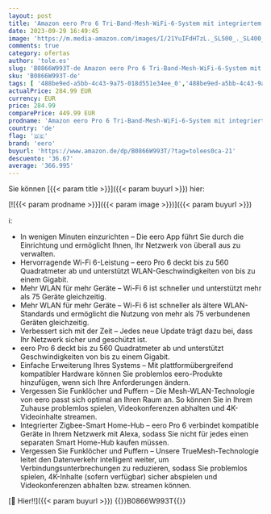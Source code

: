 ```yaml
---
layout: post
title: 'Amazon eero Pro 6 Tri-Band-Mesh-WiFi-6-System mit integriertem Smart Home-Hub von Zigbee | 3er-Set'
date: 2023-09-29 16:49:45
image: 'https://m.media-amazon.com/images/I/21YuIFdHTzL._SL500_._SL400_.jpg'
comments: true
category: ofertas
author: 'tole.es'
slug: 'B0866W993T-de Amazon eero Pro 6 Tri-Band-Mesh-WiFi-6-System mit...'
sku: 'B0866W993T-de'
tags: [ '488be9ed-a5bb-4c43-9a75-018d551e34ee_0','488be9ed-a5bb-4c43-9a75-018d551e34ee_1801','488be9ed-a5bb-4c43-9a75-018d551e34ee_2101','488be9ed-a5bb-4c43-9a75-018d551e34ee_4401','488be9ed-a5bb-4c43-9a75-018d551e34ee_9301','Amazon eero Pro 6','Amazon-Geräte','Amazon-Geräte & Zubehör','Arborist Merchandising Root','Computer & Zubehör','Frühes Black Friday Angebot','Netzwerkgeräte','Router','Self Service','Spare bis zu 25% auf eero WLAN-Mesh-Router','Special Features Stores','WLAN & Netzwerke für zuhause','WLAN-Mesh-Systeme','eero','eero WLAN Mesh','🇩🇪', ]
actualPrice: 284.99 EUR
currency: EUR
price: 284.99
comparePrice: 449.99 EUR
prodname: 'Amazon eero Pro 6 Tri-Band-Mesh-WiFi-6-System mit integriertem Smart Home-Hub von Zigbee | 3er-Set'
country: 'de'
flag: '🇩🇪'
brand: 'eero'
buyurl: 'https://www.amazon.de/dp/B0866W993T/?tag=tolees0ca-21'
descuento: '36.67'
average: '366.995'
---
```


Sie können [{{< param title >}}]({{< param buyurl >}}) hier:

[![{{< param prodname >}}]({{< param image >}})]({{< param buyurl >}})

ℹ️:

- In wenigen Minuten einzurichten – Die eero App führt Sie durch die Einrichtung und ermöglicht Ihnen, Ihr Netzwerk von überall aus zu verwalten.
- Hervorragende Wi-Fi 6-Leistung – eero Pro 6 deckt bis zu 560 Quadratmeter ab und unterstützt WLAN-Geschwindigkeiten von bis zu einem Gigabit.
- Mehr WLAN für mehr Geräte – Wi-Fi 6 ist schneller und unterstützt mehr als 75 Geräte gleichzeitig.
- Mehr WLAN für mehr Geräte – Wi-Fi 6 ist schneller als ältere WLAN-Standards und ermöglicht die Nutzung von mehr als 75 verbundenen Geräten gleichzeitig.
- Verbessert sich mit der Zeit – Jedes neue Update trägt dazu bei, dass Ihr Netzwerk sicher und geschützt ist.
- eero Pro 6 deckt bis zu 560 Quadratmeter ab und unterstützt Geschwindigkeiten von bis zu einem Gigabit.
- Einfache Erweiterung Ihres Systems – Mit plattformübergreifend kompatibler Hardware können Sie problemlos eero-Produkte hinzufügen, wenn sich Ihre Anforderungen ändern.
- Vergessen Sie Funklöcher und Puffern – Die Mesh-WLAN-Technologie von eero passt sich optimal an Ihren Raum an. So können Sie in Ihrem Zuhause problemlos spielen, Videokonferenzen abhalten und 4K-Videoinhalte streamen.
- Integrierter Zigbee-Smart Home-Hub – eero Pro 6 verbindet kompatible Geräte in Ihrem Netzwerk mit Alexa, sodass Sie nicht für jedes einen separaten Smart Home-Hub kaufen müssen.
- Vergessen Sie Funklöcher und Puffern – Unsere TrueMesh-Technologie leitet den Datenverkehr intelligent weiter, um Verbindungsunterbrechungen zu reduzieren, sodass Sie problemlos spielen, 4K-Inhalte (sofern verfügbar) sicher abspielen und Videokonferenzen abhalten bzw. streamen können.

[🛒 Hier!!]({{< param buyurl >}})
{{<world>}}B0866W993T{{</world>}}
